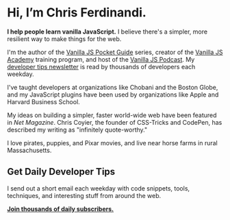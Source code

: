 # Hi, I’m Chris Ferdinandi.

**I help people learn vanilla JavaScript.** I believe there's a simpler, more resilient way to make things for the web.

I'm the author of the [Vanilla JS Pocket Guide](https://vanillajsguides.com) series, creator of the [Vanilla JS Academy](https://vanillajsacademy.com) training program, and host of the [Vanilla JS Podcast](https://vanillajspodcast.com). My [developer tips newsletter](/articles) is read by thousands of developers each weekday.

I've taught developers at organizations like Chobani and the Boston Globe, and my JavaScript plugins have been used by organizations like Apple and Harvard Business&nbsp;School.

My ideas on building a simpler, faster world-wide web have been featured in *Net Magazine*. Chris Coyier, the founder of CSS-Tricks and CodePen, has described my writing as "infinitely quote-worthy."

I love pirates, puppies, and Pixar movies, and live near horse farms in rural Massachusetts.

## Get Daily Developer Tips

I send out a short email each weekday with code snippets, tools, techniques, and interesting stuff from around the web. 

**[Join thousands of daily subscribers.](https://gomakethings.com)**

